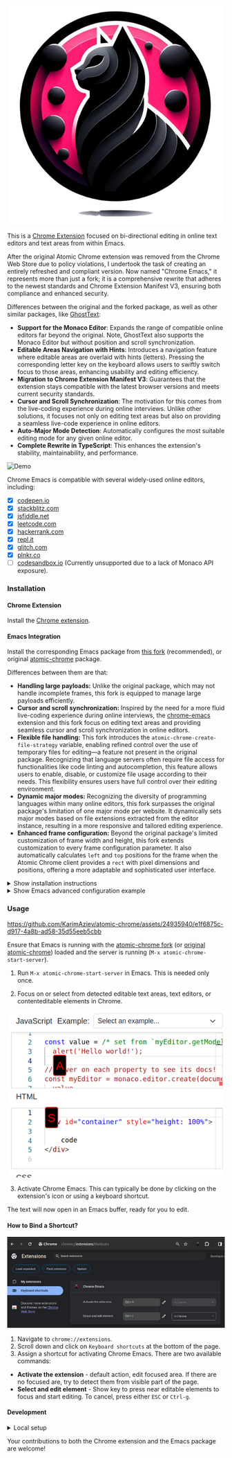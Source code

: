 <div align="center">

![](./app/images/icon.png)

</div>

This is a [Chrome Extension](https://chromewebstore.google.com/detail/chrome-emacs/dabdpcafiblbndpoadckibiaojbdnpjg) focused on bi-directional editing in online text editors and text areas from within Emacs.

After the original Atomic Chrome extension was removed from the Chrome Web Store due to policy violations, I undertook the task of creating an entirely refreshed and compliant version. Now named "Chrome Emacs," it represents more than just a fork; it is a comprehensive rewrite that adheres to the newest standards and Chrome Extension Manifest V3, ensuring both compliance and enhanced security.

Differences between the original and the forked package, as well as other similar packages, like [GhostText](https://github.com/fregante/GhostText/tree/main):

- **Support for the Monaco Editor**: Expands the range of compatible online editors far beyond the original. Note, GhostText also supports the Monaco Editor but without position and scroll synchronization.
- **Editable Areas Navigation with Hints**: Introduces a navigation feature where editable areas are overlaid with hints (letters). Pressing the corresponding letter key on the keyboard allows users to swiftly switch focus to those areas, enhancing usability and editing efficiency.
- **Migration to Chrome Extension Manifest V3**: Guarantees that the extension stays compatible with the latest browser versions and meets current security standards.
- **Cursor and Scroll Synchronization**: The motivation for this comes from the live-coding experience during online interviews. Unlike other solutions, it focuses not only on editing text areas but also on providing a seamless live-code experience in online editors.
- **Auto-Major Mode Detection**: Automatically configures the most suitable editing mode for any given online editor.
- **Complete Rewrite in TypeScript**: This enhances the extension's stability, maintainability, and performance.

![Demo](./chrome-emacs.gif)

Chrome Emacs is compatible with several widely-used online editors, including:

- ☒ [codepen.io](https://codepen.io/)
- ☒ [stackblitz.com](https://stackblitz.com/)
- ☒ [jsfiddle.net](https://jsfiddle.net/)
- ☒ [leetcode.com](https://leetcode.com/)
- ☒ [hackerrank.com](https://www.hackerrank.com/)
- ☒ [repl.it](https://repl.it/)
- ☒ [glitch.com](https://glitch.com/)
- ☒ [plnkr.co](https://plnkr.co/)
- ☐ [codesandbox.io](https://codesandbox.io/) (Currently unsupported due to a lack of Monaco API exposure).

### Installation

#### Chrome Extension

Install the [Chrome extension](https://chromewebstore.google.com/detail/chrome-emacs/dabdpcafiblbndpoadckibiaojbdnpjg).

#### Emacs Integration

Install the corresponding Emacs package from <a target="_blank" href="https://github.com/KarimAziev/atomic-chrome">this fork</a> (recommended), or original <a href="https://github.com/alpha22jp/atomic-chrome" target="_blank">atomic-chrome</a> package.

Differences between them are that:

- **Handling large payloads:** Unlike the original package, which may not handle incomplete frames, this fork is equipped to manage large payloads efficiently.
- **Cursor and scroll synchronization:** Inspired by the need for a more fluid live-coding experience during online interviews, the [chrome-emacs](https://github.com/KarimAziev/chrome-emacs) extension and this fork focus on editing text areas and providing seamless cursor and scroll synchronization in online editors.
- **Flexible file handling:** This fork introduces the `atomic-chrome-create-file-strategy` variable, enabling refined control over the use of temporary files for editing—a feature not present in the original package. Recognizing that language servers often require file access for functionalities like code linting and autocompletion, this feature allows users to enable, disable, or customize file usage according to their needs. This flexibility ensures users have full control over their editing environment.
- **Dynamic major modes:** Recognizing the diversity of programming languages within many online editors, this fork surpasses the original package's limitation of one major mode per website. It dynamically sets major modes based on file extensions extracted from the editor instance, resulting in a more responsive and tailored editing experience.
- **Enhanced frame configuration:** Beyond the original package's limited customization of frame width and height, this fork extends customization to every frame configuration parameter. It also automatically calculates `left` and `top` positions for the frame when the Atomic Chrome client provides a `rect` with pixel dimensions and positions, offering a more adaptable and sophisticated user interface.

<details><summary> Show installation instructions
  </summary>

##### With use-package and straight.el

```emacs-lisp
(use-package atomic-chrome
  :demand t
  :straight (atomic-chrome
             :repo "KarimAziev/atomic-chrome"
             :type git
             :host github)
  :commands (atomic-chrome-start-server)
  :config
  (setq-default atomic-chrome-extension-type-list '(atomic-chrome))
  (atomic-chrome-start-server))
```

##### Manual Installation

Download the source code and place it in your desired directory (e.g., `~/.emacs.d/atomic-chrome/`):

```
git clone https://github.com/KarimAziev/atomic-chrome.git ~/.emacs.d/atomic-chrome/
```

Add the downloaded directory to the load path and require it:

```emacs-lisp
(add-to-list 'load-path "~/.emacs.d/atomic-chrome/")
(require 'atomic-chrome)
```

##### Configure

```emacs-lisp
(setq-default atomic-chrome-extension-type-list '(atomic-chrome))
```

##### Run server

```emacs-lisp
(atomic-chrome-start-server)
```

</details>

<details><summary> Show Emacs advanced configuration example
  </summary>

```emacs-lisp
(use-package atomic-chrome
  :straight (atomic-chrome
             :type git
             :flavor nil
             :host github
             :repo "KarimAziev/atomic-chrome")
  :defines atomic-chrome-create-file-strategy
  :config
  (setq-default atomic-chrome-buffer-open-style 'frame)
  (setq-default atomic-chrome-auto-remove-file t)
  (setq-default atomic-chrome-url-major-mode-alist
                '(("ramdajs.com" . js-ts-mode)
                  ("github.com" . gfm-mode)
                  ("gitlab.com" . gfm-mode)
                  ("leetcode.com" . typescript-ts-mode)
                  ("codesandbox.io" . js-ts-mode)
                  ("typescriptlang.org" . typescript-ts-mode)
                  ("jsfiddle.net" . js-ts-mode)
                  ("w3schools.com" . js-ts-mode)))
  (add-to-list 'atomic-chrome-create-file-strategy
               '("~/repos/ts-scratch/src/" :extension
                 ("js" "ts" "tsx" "jsx" "cjs" "mjs"))))
```

</details>

### Usage

https://github.com/KarimAziev/atomic-chrome/assets/24935940/e1f6875c-d917-4a8b-ad58-35d55eeb5cbb

Ensure that Emacs is running with the [atomic-chrome fork](https://github.com/KarimAziev/atomic-chrome) (or [original atomic-chrome](https://github.com/alpha22jp/atomic-chrome)) loaded and the server is running (`M-x atomic-chrome-start-server`).

1. Run `M-x atomic-chrome-start-server` in Emacs. This is needed only once.

2. Focus on or select from detected editable text areas, text editors, or contenteditable elements in Chrome.

![Hints](./hints.png)

3. Activate Chrome Emacs. This can typically be done by clicking on the extension's icon or using a keyboard shortcut.

The text will now open in an Emacs buffer, ready for you to edit.

#### How to Bind a Shortcut?

![Shortcuts](./shortcuts.png)

1. Navigate to `chrome://extensions`.
2. Scroll down and click on `Keyboard shortcuts` at the bottom of the page.
3. Assign a shortcut for activating Chrome Emacs. There are two available commands:

- **Activate the extension** - default action, edit focused area. If there are no focused are, try to detect them from visible part of the page.
- **Select and edit element** - Show key to press near editable elements to focus and start editing. To cancel, press either `ESC` or `Ctrl-g`.

#### Development

<details><summary>Local setup </summary>

1. Clone the repository to your local machine:
   ```
   git clone https://github.com/KarimAziev/chrome-emacs.git
   ```
2. Ensure the correct version of Node.js is installed, as specified in the [.nvmrc](https://github.com/KarimAziev/chrome-emacs/blob/16a754fc24e50034a053b18aaa4e15bbf0cad541/.nvmrc#L1) file. Switch to the correct version with `nvm use`, if using NVM.
3. Install required dependencies:
   ```
   npm install
   ```
4. Build the extension:

- For rebuilding the extension on file save, run:
  ```
  npm run dev
  ```
- For a one-time build:
  ```
  npm run build
  ```

5. Load the built `app` directory into Chrome:
   - Navigate to `chrome://extensions/`
   - Toggle "Developer mode" at the top right.
   - Click "Load unpacked" and select the `app` directory.

</details>

Your contributions to both the Chrome extension and the Emacs package are welcome!
